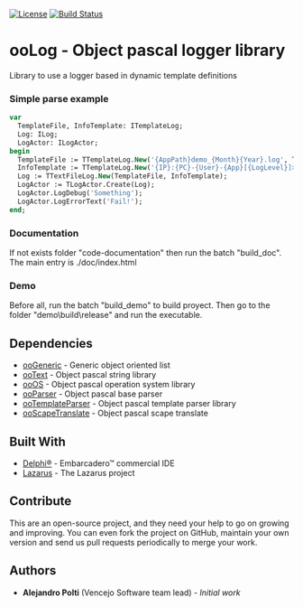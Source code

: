 [![License](https://img.shields.io/badge/License-BSD%203--Clause-blue.svg)](https://opensource.org/licenses/BSD-3-Clause)
[![Build Status](https://travis-ci.org/VencejoSoftware/ooLog.svg?branch=master)](https://travis-ci.org/VencejoSoftware/ooLog)

# ooLog - Object pascal logger library
Library to use a logger based in dynamic template definitions

### Simple parse example
```pascal
var
  TemplateFile, InfoTemplate: ITemplateLog;
  Log: ILog;
  LogActor: ILogActor;
begin
  TemplateFile := TTemplateLog.New('{AppPath}demo_{Month}{Year}.log', TInsensitiveTextMatch.New);
  InfoTemplate := TTemplateLog.New('{IP}:{PC}-{User}-{App}[{LogLevel}]>>{DateTime} {TEXT}', TInsensitiveTextMatch.New);
  Log := TTextFileLog.New(TemplateFile, InfoTemplate);
  LogActor := TLogActor.Create(Log);
  LogActor.LogDebug('Something');
  LogActor.LogErrorText('Fail!');
end;
```

### Documentation
If not exists folder "code-documentation" then run the batch "build_doc". The main entry is ./doc/index.html

### Demo
Before all, run the batch "build_demo" to build proyect. Then go to the folder "demo\build\release\" and run the executable.

## Dependencies
* [ooGeneric](https://github.com/VencejoSoftware/ooGeneric.git) - Generic object oriented list
* [ooText](https://github.com/VencejoSoftware/ooText.git) - Object pascal string library
* [ooOS](https://github.com/VencejoSoftware/ooOS.git) - Object pascal operation system library
* [ooParser](https://github.com/VencejoSoftware/ooParser.git) - Object pascal base parser
* [ooTemplateParser](https://github.com/VencejoSoftware/ooTemplateParser.git) - Object pascal template parser library
* [ooScapeTranslate](https://github.com/VencejoSoftware/ooScapeTranslate.git) - Object pascal scape translate

## Built With
* [Delphi&reg;](https://www.embarcadero.com/products/rad-studio) - Embarcadero&trade; commercial IDE
* [Lazarus](https://www.lazarus-ide.org/) - The Lazarus project

## Contribute
This are an open-source project, and they need your help to go on growing and improving.
You can even fork the project on GitHub, maintain your own version and send us pull requests periodically to merge your work.

## Authors
* **Alejandro Polti** (Vencejo Software team lead) - *Initial work*
